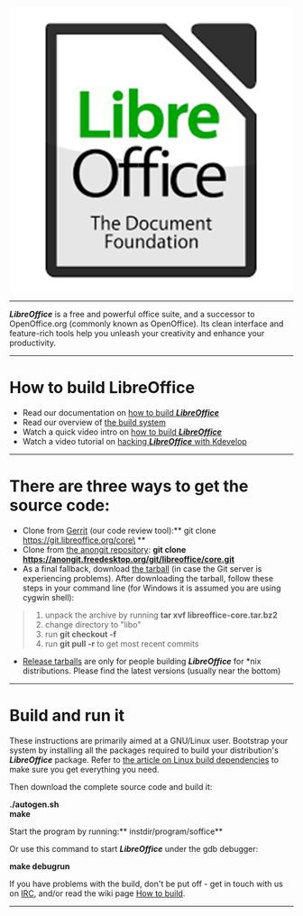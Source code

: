 ![LibreOffice](LibreOffice.png)

---

***LibreOffice*** is a free and powerful office suite, and a successor to OpenOffice.org (commonly known as OpenOffice).  Its clean interface and feature-rich tools help you unleash your creativity and enhance your productivity.

---

# How to build LibreOffice


-   Read our documentation on [how to build ***LibreOffice***](https://wiki.documentfoundation.org/Development/How_to_build)
-   Read our overview of [the build system](https://wiki.documentfoundation.org/Development/Build_System)
-   Watch a quick video intro on [how to build ***LibreOffice***](https://www.youtube.com/watch?v=2gIqOOajdYQ&hd=1)
-   Watch a video tutorial on [hacking ***LibreOffice*** with Kdevelop](https://www.youtube.com/watch?v=-5hVXeHNt2M) 

---

# There are three ways to get the source code:

-   Clone from [Gerrit](https://gerrit.libreoffice.org/) (our code review tool):** git clone https://git.libreoffice.org/core\
    **
-   Clone from [the anongit repository](https://cgit.freedesktop.org/libreoffice): **git clone https://anongit.freedesktop.org/git/libreoffice/core.git**
-   As a final fallback, download [the tarball](https://dev-www.libreoffice.org/bundles/libreoffice-core.tar.bz2) (in case the Git server is experiencing problems). After downloading the tarball, follow these steps in your command line (for Windows it is assumed you are using cygwin shell):

> 1.  unpack the archive by running **tar xvf libreoffice-core.tar.bz2**
> 2.  change directory to "libo"
> 3.  run **git checkout -f**
> 4.  run **git pull -r** to get most recent commits

-   [Release tarballs](http://download.documentfoundation.org/libreoffice/src/) are only for people building ***LibreOffice*** for *nix distributions. Please find the latest versions (usually near the bottom)

---

# Build and run it

These instructions are primarily aimed at a GNU/Linux user. Bootstrap your system by installing all the packages required to build your distribution's ***LibreOffice*** package. Refer to [the article on Linux build dependencies](https://wiki.documentfoundation.org/Development/Linux_Build_Dependencies) to make sure you get everything you need.

Then download the complete source code and build it:

**./autogen.sh**\
**make**

Start the program by running:** instdir/program/soffice**

Or use this command to start ***LibreOffice*** under the gdb debugger:

**make debugrun**

If you have problems with the build, don't be put off - get in touch with us on [IRC](https://irc.documentfoundation.org/?settings=#libreoffice-dev), and/or read the wiki page [How to build](https://wiki.documentfoundation.org/Development/How_to_build).

---
